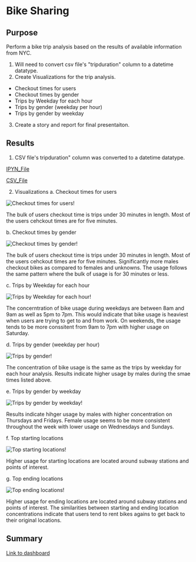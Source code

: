 # Bike Sharing

## Purpose

Perform a bike trip analysis based on the results of available information from NYC.
1. Will need to convert csv file's "tripduration" column to a datetime datatype.
2. Create Visualizations for the trip analysis.
  - Checkout times for users
  - Checkout times by gender
  - Trips by Weekday for each hour
  - Trips by gender (weekday per hour)
  - Trips by gender by weekday
3. Create a story and report for final presentaiton.

## Results

1. CSV file's tripduration" column was converted to a datetime datatype.

[IPYN_File]()

[CSV_File]()

2. Visualizations
  a. Checkout times for users
  
  ![Checkout times for users]()!
  
  The bulk of users checkout time is trips under 30 minutes in length.  Most of the users cehckout times are for five minutes.
  
  b. Checkout times by gender
  
  ![Checkout times by gender]()!
  
  The bulk of users checkout time is trips under 30 minutes in length.  Most of the users cehckout times are for five minutes.  Significantly more males checkout bikes as compared to females and unknowns.  The usage follows the same pattern where the bulk of usage is for 30 minutes or less.
  
  c. Trips by Weekday for each hour
  
  ![Trips by Weekday for each hour]()!
  
  The concerntration of bike usage during weekdays are between 8am and 9am as well as 5pm to 7pm.  This would indicate that bike usage is heaviest when users are trying to get to and from work.  On weekends, the usage tends to be more conssitent from 9am to 7pm with higher usage on Saturday.
  
  d. Trips by gender (weekday per hour)
  
  ![Trips by gender]()!
  
  The concentration of bike usage is the same as the trips by weekday for each hour analysis.  Results indicate higher usage by males during the smae times listed above.
  
  e. Trips by gender by weekday
  
  ![Trips by gender by weekday]()!
  
  Results indicate hihger usage by males with higher concentration on Thursdays and Fridays.  Female usage seems to be more consistent throughout the week with lower usage on Wednesdays and Sundays.
  
  f. Top starting locations
  
  ![Top starting locations]()!
  
  Higher usage for starting locations are located around subway stations and points of interest.
  
  g. Top ending locations
  
  ![Top ending locations]()!
  
  Higher usage for ending locations are located around subway stations and points of interest.  The similarities between starting and ending location concentrations indicate that users tend to rent bikes agains to get back to their original locations.

## Summary

[Link to dashboard](https://public.tableau.com/app/profile/nicholas.kinsler/viz/bikesharingchallenge_16645629353590/NYCBikeSharing?publish=yes)
